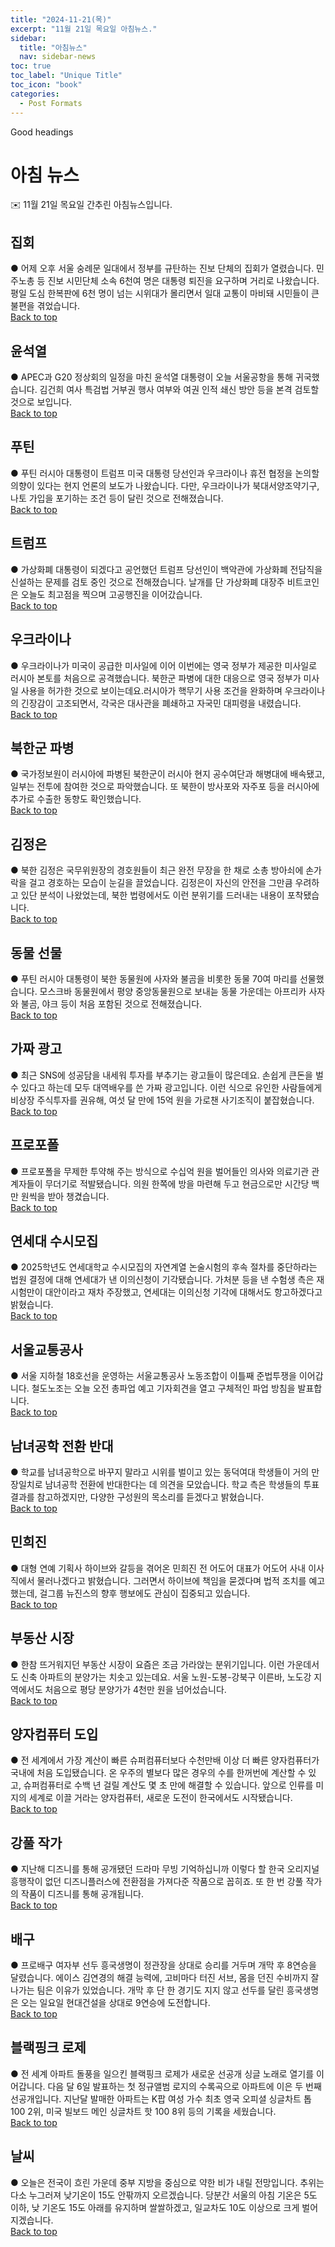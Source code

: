 ```yaml
---
title: "2024-11-21(목)"
excerpt: "11월 21일 목요일 아침뉴스."
sidebar:
  title: "아침뉴스"
  nav: sidebar-news
toc: true
toc_label: "Unique Title"
toc_icon: "book" 
categories:
  - Post Formats
---
```


Good headings

# 아침 뉴스
✉️ 11월 21일 목요일 간추린 아침뉴스입니다.
## 집회
● 어제 오후 서울 숭례문 일대에서 정부를 규탄하는 진보 단체의 집회가 열렸습니다. 민주노총 등 진보 시민단체 소속 6천여 명은 대통령 퇴진을 요구하며 거리로 나왔습니다. 평일 도심 한복판에 6천 명이 넘는 시위대가 몰리면서 일대 교통이 마비돼 시민들이 큰 불편을 겪었습니다.
<br>
<a href="#" class="btn btn--success">Back to top</a>
<br>
## 윤석열
● APEC과 G20 정상회의 일정을 마친 윤석열 대통령이 오늘 서울공항을 통해 귀국했습니다. 김건희 여사 특검법 거부권 행사 여부와 여권 인적 쇄신 방안 등을 본격 검토할 것으로 보입니다.
<br>
<a href="#" class="btn btn--success">Back to top</a>
<br>
## 푸틴
● 푸틴 러시아 대통령이 트럼프 미국 대통령 당선인과 우크라이나 휴전 협정을 논의할 의향이 있다는 현지 언론의 보도가 나왔습니다. 다만, 우크라이나가 북대서양조약기구, 나토 가입을 포기하는 조건 등이 달린 것으로 전해졌습니다.
<br>
<a href="#" class="btn btn--success">Back to top</a>
<br>
## 트럼프
● 가상화폐 대통령이 되겠다고 공언했던 트럼프 당선인이 백악관에 가상화폐 전담직을 신설하는 문제를 검토 중인 것으로 전해졌습니다. 날개를 단 가상화폐 대장주 비트코인은 오늘도 최고점을 찍으며 고공행진을 이어갔습니다.
<br>
<a href="#" class="btn btn--success">Back to top</a>
<br>
## 우크라이나
● 우크라이나가 미국이 공급한 미사일에 이어 이번에는 영국 정부가 제공한 미사일로 러시아 본토를 처음으로 공격했습니다. 북한군 파병에 대한 대응으로 영국 정부가 미사일 사용을 허가한 것으로 보이는데요.러시아가 핵무기 사용 조건을 완화하며 우크라이나의 긴장감이 고조되면서, 각국은 대사관을 폐쇄하고 자국민 대피령을 내렸습니다.
<br>
<a href="#" class="btn btn--success">Back to top</a>
<br>
## 북한군 파병
● 국가정보원이 러시아에 파병된 북한군이 러시아 현지 공수여단과 해병대에 배속됐고, 일부는 전투에 참여한 것으로 파악했습니다. 또 북한이 방사포와 자주포 등을 러시아에 추가로 수출한 동향도 확인했습니다.
<br>
<a href="#" class="btn btn--success">Back to top</a>
<br>
## 김정은
● 북한 김정은 국무위원장의 경호원들이 최근 완전 무장을 한 채로 소총 방아쇠에 손가락을 걸고 경호하는 모습이 눈길을 끌었습니다. 김정은이 자신의 안전을 그만큼 우려하고 있단 분석이 나왔었는데, 북한 법령에서도 이런 분위기를 드러내는 내용이 포착됐습니다.
<br>
<a href="#" class="btn btn--success">Back to top</a>
<br>
## 동물 선물
● 푸틴 러시아 대통령이 북한 동물원에 사자와 불곰을 비롯한 동물 70여 마리를 선물했습니다. 모스크바 동물원에서 평양 중앙동물원으로 보내늗 동물 가운데는 아프리카 사자와 불곰, 야크 등이 처음 포함된 것으로 전해졌습니다.
<br>
<a href="#" class="btn btn--success">Back to top</a>
<br>
## 가짜 광고
● 최근 SNS에 성공담을 내세워 투자를 부추기는 광고들이 많은데요. 손쉽게 큰돈을 벌 수 있다고 하는데 모두  대역배우를 쓴 가짜 광고입니다. 이런 식으로 유인한 사람들에게 비상장 주식투자를 권유해, 여섯 달 만에 15억 원을 가로챈 사기조직이 붙잡혔습니다.
<br>
<a href="#" class="btn btn--success">Back to top</a>
<br>
## 프로포폴
● 프로포폴을 무제한 투약해 주는 방식으로 수십억 원을 벌어들인 의사와 의료기관 관계자들이 무더기로 적발됐습니다. 의원 한쪽에 방을 마련해 두고 현금으로만 시간당 백만 원씩을 받아 챙겼습니다.
<br>
<a href="#" class="btn btn--success">Back to top</a>
<br>
## 연세대 수시모집
● 2025학년도 연세대학교 수시모집의 자연계열 논술시험의 후속 절차를 중단하라는 법원 결정에 대해 연세대가 낸 이의신청이 기각됐습니다. 가처분 등을 낸 수험생 측은 재시험만이 대안이라고 재차 주장했고, 연세대는 이의신청 기각에 대해서도 항고하겠다고 밝혔습니다.
<br>
<a href="#" class="btn btn--success">Back to top</a>
<br>
## 서울교통공사
● 서울 지하철 18호선을 운영하는 서울교통공사 노동조합이 이틀째 준법투쟁을 이어갑니다. 철도노조는 오늘 오전 총파업 예고 기자회견을 열고 구체적인 파업 방침을 발표합니다.
<br>
<a href="#" class="btn btn--success">Back to top</a>
<br>
## 남녀공학 전환 반대
● 학교를 남녀공학으로 바꾸지 말라고 시위를 벌이고 있는 동덕여대 학생들이 거의 만장일치로 남녀공학 전환에 반대한다는 데 의견을 모았습니다. 학교 측은 학생들의 투표 결과를 참고하겠지만, 다양한 구성원의 목소리를 듣겠다고 밝혔습니다.
<br>
<a href="#" class="btn btn--success">Back to top</a>
<br>
## 민희진
● 대형 연예 기획사 하이브와 갈등을 겪어온 민희진 전 어도어 대표가 어도어 사내 이사직에서 물러나겠다고 밝혔습니다. 그러면서 하이브에 책임을 묻겠다며 법적 조치를 예고했는데, 걸그룹 뉴진스의 향후 행보에도 관심이 집중되고 있습니다. 
<br>
<a href="#" class="btn btn--success">Back to top</a>
<br>
## 부동산 시장
● 한참 뜨거워지던 부동산 시장이 요즘은 조금 가라앉는 분위기입니다. 이런 가운데서도 신축 아파트의 분양가는 치솟고 있는데요. 서울 노원-도봉-강북구 이른바, 노도강 지역에서도 처음으로 평당 분양가가 4천만 원을 넘어섰습니다. 
<br>
<a href="#" class="btn btn--success">Back to top</a>
<br>
## 양자컴퓨터 도입
● 전 세계에서 가장 계산이 빠른 슈퍼컴퓨터보다 수천만배 이상 더 빠른 양자컴퓨터가 국내에 처음 도입됐습니다. 온 우주의 별보다 많은 경우의 수를 한꺼번에 계산할 수 있고, 슈퍼컴퓨터로 수백 년 걸릴 계산도 몇 초 만에 해결할 수 있습니다. 앞으로 인류를 미지의 세계로 이끌 거라는 양자컴퓨터, 새로운 도전이 한국에서도 시작됐습니다.
<br>
<a href="#" class="btn btn--success">Back to top</a>
<br>
## 강풀 작가
● 지난해 디즈니를 통해 공개됐던 드라마 무빙 기억하십니까 이렇다 할 한국 오리지널 흥행작이 없던 디즈니플러스에 전환점을 가져다준 작품으로 꼽히죠. 또 한 번 강풀 작가의 작품이 디즈니를 통해 공개됩니다. 
<br>
<a href="#" class="btn btn--success">Back to top</a>
<br>
## 배구
● 프로배구 여자부 선두 흥국생명이 정관장을 상대로 승리를 거두며 개막 후 8연승을 달렸습니다. 에이스 김연경의 해결 능력에, 고비마다 터진 서브, 몸을 던진 수비까지 잘 나가는 팀은 이유가 있었습니다. 개막 후 단 한 경기도 지지 않고 선두를 달린 흥국생명은 오는 일요일 현대건설을 상대로 9연승에 도전합니다.
<br>
<a href="#" class="btn btn--success">Back to top</a>
<br>
## 블랙핑크 로제
● 전 세계 아파트 돌풍을 일으킨 블랙핑크 로제가 새로운 선공개 싱글 노래로 열기를 이어갑니다. 다음 달 6일 발표하는 첫 정규앨범 로지의 수록곡으로 아파트에 이은 두 번째 선공개입니다. 지난달 발매한 아파트는 K팝 여성 가수 최초 영국 오피셜 싱글차트 톱 100 2위, 미국 빌보드 메인 싱글차트 핫 100 8위 등의 기록을 세웠습니다.
<br>
<a href="#" class="btn btn--success">Back to top</a>
<br>
## 날씨
● 오늘은 전국이 흐린 가운데 중부 지방을 중심으로 약한 비가 내릴 전망입니다. 추위는 다소 누그러져 낮기온이 15도 안팎까지 오르겠습니다. 당분간 서울의 아침 기온은 5도 이하, 낮 기온도 15도 아래를 유지하며 쌀쌀하겠고, 일교차도 10도 이상으로 크게 벌어지겠습니다.
<br>
<a href="#" class="btn btn--success">Back to top</a>
<br>
